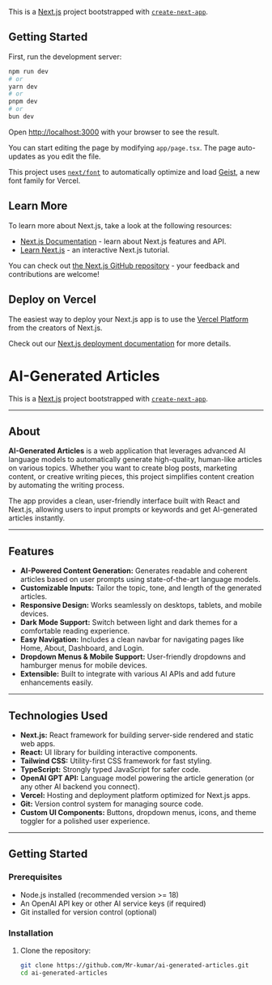 This is a [Next.js](https://nextjs.org) project bootstrapped with [`create-next-app`](https://nextjs.org/docs/app/api-reference/cli/create-next-app).

## Getting Started

First, run the development server:

```bash
npm run dev
# or
yarn dev
# or
pnpm dev
# or
bun dev
```

Open [http://localhost:3000](http://localhost:3000) with your browser to see the result.

You can start editing the page by modifying `app/page.tsx`. The page auto-updates as you edit the file.

This project uses [`next/font`](https://nextjs.org/docs/app/building-your-application/optimizing/fonts) to automatically optimize and load [Geist](https://vercel.com/font), a new font family for Vercel.

## Learn More

To learn more about Next.js, take a look at the following resources:

- [Next.js Documentation](https://nextjs.org/docs) - learn about Next.js features and API.
- [Learn Next.js](https://nextjs.org/learn) - an interactive Next.js tutorial.

You can check out [the Next.js GitHub repository](https://github.com/vercel/next.js) - your feedback and contributions are welcome!

## Deploy on Vercel

The easiest way to deploy your Next.js app is to use the [Vercel Platform](https://vercel.com/new?utm_medium=default-template&filter=next.js&utm_source=create-next-app&utm_campaign=create-next-app-readme) from the creators of Next.js.

Check out our [Next.js deployment documentation](https://nextjs.org/docs/app/building-your-application/deploying) for more details.



# AI-Generated Articles

This is a [Next.js](https://nextjs.org) project bootstrapped with [`create-next-app`](https://nextjs.org/docs/app/api-reference/cli/create-next-app).

---

## About

**AI-Generated Articles** is a web application that leverages advanced AI language models to automatically generate high-quality, human-like articles on various topics. Whether you want to create blog posts, marketing content, or creative writing pieces, this project simplifies content creation by automating the writing process.

The app provides a clean, user-friendly interface built with React and Next.js, allowing users to input prompts or keywords and get AI-generated articles instantly.

---

## Features

- **AI-Powered Content Generation:** Generates readable and coherent articles based on user prompts using state-of-the-art language models.
- **Customizable Inputs:** Tailor the topic, tone, and length of the generated articles.
- **Responsive Design:** Works seamlessly on desktops, tablets, and mobile devices.
- **Dark Mode Support:** Switch between light and dark themes for a comfortable reading experience.
- **Easy Navigation:** Includes a clean navbar for navigating pages like Home, About, Dashboard, and Login.
- **Dropdown Menus & Mobile Support:** User-friendly dropdowns and hamburger menus for mobile devices.
- **Extensible:** Built to integrate with various AI APIs and add future enhancements easily.

---

## Technologies Used

- **Next.js:** React framework for building server-side rendered and static web apps.
- **React:** UI library for building interactive components.
- **Tailwind CSS:** Utility-first CSS framework for fast styling.
- **TypeScript:** Strongly typed JavaScript for safer code.
- **OpenAI GPT API:** Language model powering the article generation (or any other AI backend you connect).
- **Vercel:** Hosting and deployment platform optimized for Next.js apps.
- **Git:** Version control system for managing source code.
- **Custom UI Components:** Buttons, dropdown menus, icons, and theme toggler for a polished user experience.

---

## Getting Started

### Prerequisites

- Node.js installed (recommended version >= 18)
- An OpenAI API key or other AI service keys (if required)
- Git installed for version control (optional)

### Installation

1. Clone the repository:

   ```bash
   git clone https://github.com/Mr-kumar/ai-generated-articles.git
   cd ai-generated-articles
